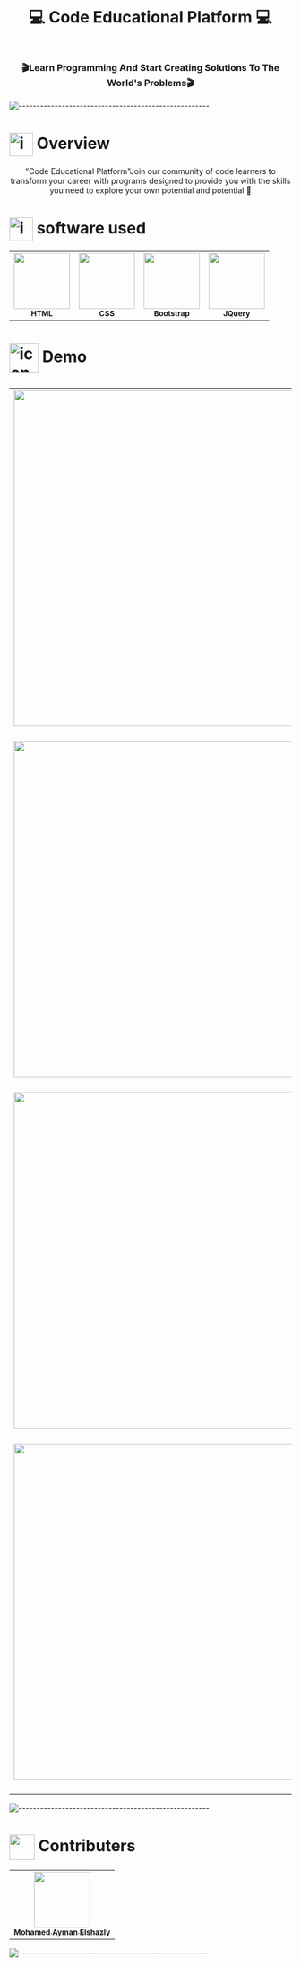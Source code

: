 <H1 align="center">

 💻 Code Educational Platform 💻
 </H1>
<div align="center">
  <img src="![hero_image](https://user-images.githubusercontent.com/77213993/171316705-4181fee5-edfc-4311-bc54-42975c1e095a.png)" alt=""/>
 </div>
 
 <h3 align="center">🎬Learn Programming And Start Creating Solutions To The World's Problems🎬</h4>

![-----------------------------------------------------](https://i.ibb.co/KxX1cjt/upload-91aec5929c0f853dad72f5540ddb409e-1.png)

<!-- ===================================================== -->


<H1>
<img src="https://github.com/seanprashad/slackmoji/blob/master/emoji/llamas/llama-sunglasses-gif.gif" alt="icons8-pacman-48" border="0" width=42px align="center"/> Overview
 </H1>
 <p align="center">
  "Code Educational Platform"Join our community of code learners to transform your career with programs designed to provide you with the skills you need to explore your own potential and potential 💛
 </p>
 
 <H1>
<!--================================    -->
  <img src="https://raw.githubusercontent.com/seanprashad/slackmoji/master/emoji/blob/blob-bongo-gif.gif" alt="icons8-pacman-48" border="0" width=42px align="center"/> software used
 </H1>
<table align="center">
  <tr>
    <td align="center"><img src="https://img.icons8.com/color/144/000000/html-5--v1.png" width="100px;" alt="" /><br /><sub><b>HTML</b></sub><br />
    </td><td align="center"><img src="https://img.icons8.com/color/144/000000/css3.png" width="100px;" alt=""/><br /><sub><b>CSS</b></sub><br />
    </td><td align="center"><img src="https://www.svgrepo.com/show/353498/bootstrap.svg" width="100px;" alt=""/><br /><sub>
   <b>Bootstrap</b></sub><br />
    </td> <td align="center"><img src="https://www.svgrepo.com/show/353940/jquery.svg" width="100px;" alt=""/><br /><sub><b>JQuery</b></sub><br />
    </td>
    </tr>
  </table>
  
  <H1>

<!--================================    -->
  
  <img src="https://raw.githubusercontent.com/seanprashad/slackmoji/master/emoji/parrots/party-doge.gif" alt="icons8-pacman-48" border="0" width=52px align="center"/> Demo
 </H1>
 
 <table align="center">
  <tr>
    <td align="center"><img src="![image](https://user-images.githubusercontent.com/77213993/171317344-da4bdb6e-3388-443d-a197-18fa5db6b1af.png)"  width="600px;" align="center" alt=""/><br /><br />
    </td>
    </tr>
<tr>
  <tr>
    <td align="center"><img src="![image](https://user-images.githubusercontent.com/77213993/171317463-c4ed69b2-3aa3-46a7-9b5c-d4de55589fe1.png)"  width="600px;" align="center" alt=""/><br /><br />
    </td>
    </tr>
<tr>
    <td align="center"><img src="![image](https://user-images.githubusercontent.com/77213993/171317420-b0f744c4-e5ec-4ea1-b8b3-4d08e4094358.png)" align="center"  width="600px;" alt=""/><br /><br />
    </td>
 </tr>
 <tr>
  <td align="center"><img src="https://mohamedaymansaid.github.io/Code-Educational-Platform/src/index.html"  width="600px;"  align="center"  alt=""/><br /><br />
    </td> 
 </tr>

  </table>
  
  
![-----------------------------------------------------](https://i.ibb.co/KxX1cjt/upload-91aec5929c0f853dad72f5540ddb409e-1.png)

<!-- =================== -->
 <h1> <img src="https://raw.githubusercontent.com/seanprashad/slackmoji/master/emoji/blob/blob-high-five.png" width=45px  alt="" align="center"/> Contributers  
 </h1>
<div align="center">
<table>
  <tr>
    <td align="center"><a href="https://github.com/MohamedAymanSaid"><img src="https://user-images.githubusercontent.com/77213993/171317758-eede07ce-10a9-4bd9-af00-6c6503117748.jpg" width="100px;" alt=""/><br /><sub><b>Mohamed Ayman Elshazly</b></sub></a><br />
    </td>
    </tr>
  </table>
</div>

![-----------------------------------------------------](https://i.ibb.co/KxX1cjt/upload-91aec5929c0f853dad72f5540ddb409e-1.png)








